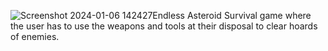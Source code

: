 ![Screenshot 2024-01-06 142427](https://github.com/Epicskylegend/Asteroid_Space_Shooter/assets/85533331/f1c8daca-cdfe-438f-bfed-e13aa6fbb57e)Endless Asteroid Survival game where the user has to use the weapons and tools at their disposal to clear hoards of enemies.
